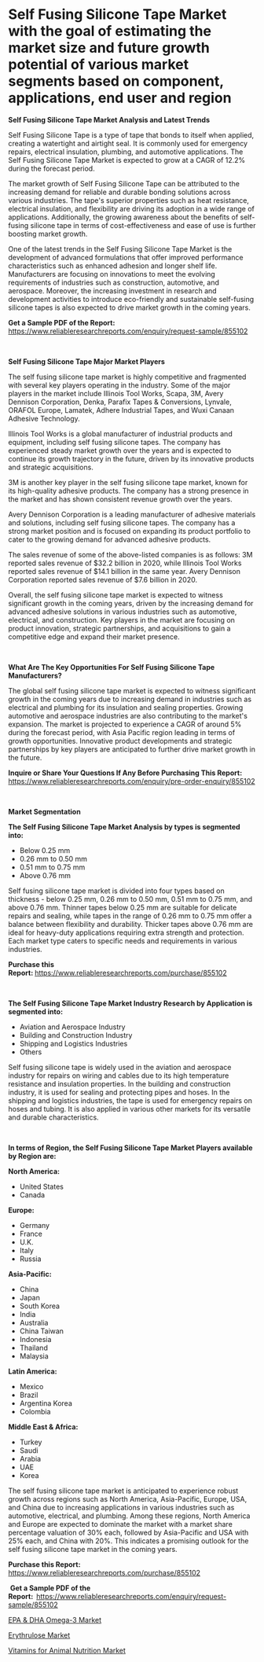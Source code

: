 <p><h1>Self Fusing Silicone Tape Market with the goal of estimating the market size and future growth potential of various market segments based on component, applications, end user and region</h1></p><p><strong>Self Fusing Silicone Tape Market Analysis and Latest Trends</strong></p>
<p><p>Self Fusing Silicone Tape is a type of tape that bonds to itself when applied, creating a watertight and airtight seal. It is commonly used for emergency repairs, electrical insulation, plumbing, and automotive applications. The Self Fusing Silicone Tape Market is expected to grow at a CAGR of 12.2% during the forecast period.</p><p>The market growth of Self Fusing Silicone Tape can be attributed to the increasing demand for reliable and durable bonding solutions across various industries. The tape's superior properties such as heat resistance, electrical insulation, and flexibility are driving its adoption in a wide range of applications. Additionally, the growing awareness about the benefits of self-fusing silicone tape in terms of cost-effectiveness and ease of use is further boosting market growth.</p><p>One of the latest trends in the Self Fusing Silicone Tape Market is the development of advanced formulations that offer improved performance characteristics such as enhanced adhesion and longer shelf life. Manufacturers are focusing on innovations to meet the evolving requirements of industries such as construction, automotive, and aerospace. Moreover, the increasing investment in research and development activities to introduce eco-friendly and sustainable self-fusing silicone tapes is also expected to drive market growth in the coming years.</p></p>
<p><strong>Get a Sample PDF of the Report:&nbsp;</strong> <a href="https://www.reliableresearchreports.com/enquiry/request-sample/855102">https://www.reliableresearchreports.com/enquiry/request-sample/855102</a></p>
<p>&nbsp;</p>
<p><strong>Self Fusing Silicone Tape Major Market Players</strong></p>
<p><p>The self fusing silicone tape market is highly competitive and fragmented with several key players operating in the industry. Some of the major players in the market include Illinois Tool Works, Scapa, 3M, Avery Dennison Corporation, Denka, Parafix Tapes & Conversions, Lynvale, ORAFOL Europe, Lamatek, Adhere Industrial Tapes, and Wuxi Canaan Adhesive Technology.</p><p>Illinois Tool Works is a global manufacturer of industrial products and equipment, including self fusing silicone tapes. The company has experienced steady market growth over the years and is expected to continue its growth trajectory in the future, driven by its innovative products and strategic acquisitions.</p><p>3M is another key player in the self fusing silicone tape market, known for its high-quality adhesive products. The company has a strong presence in the market and has shown consistent revenue growth over the years.</p><p>Avery Dennison Corporation is a leading manufacturer of adhesive materials and solutions, including self fusing silicone tapes. The company has a strong market position and is focused on expanding its product portfolio to cater to the growing demand for advanced adhesive products.</p><p>The sales revenue of some of the above-listed companies is as follows: 3M reported sales revenue of $32.2 billion in 2020, while Illinois Tool Works reported sales revenue of $14.1 billion in the same year. Avery Dennison Corporation reported sales revenue of $7.6 billion in 2020.</p><p>Overall, the self fusing silicone tape market is expected to witness significant growth in the coming years, driven by the increasing demand for advanced adhesive solutions in various industries such as automotive, electrical, and construction. Key players in the market are focusing on product innovation, strategic partnerships, and acquisitions to gain a competitive edge and expand their market presence.</p></p>
<p>&nbsp;</p>
<p><strong>What Are The Key Opportunities For Self Fusing Silicone Tape Manufacturers?</strong></p>
<p><p>The global self fusing silicone tape market is expected to witness significant growth in the coming years due to increasing demand in industries such as electrical and plumbing for its insulation and sealing properties. Growing automotive and aerospace industries are also contributing to the market's expansion. The market is projected to experience a CAGR of around 5% during the forecast period, with Asia Pacific region leading in terms of growth opportunities. Innovative product developments and strategic partnerships by key players are anticipated to further drive market growth in the future.</p></p>
<p><strong>Inquire or Share Your Questions If Any Before Purchasing This Report:</strong> <a href="https://www.reliableresearchreports.com/enquiry/pre-order-enquiry/855102">https://www.reliableresearchreports.com/enquiry/pre-order-enquiry/855102</a></p>
<p>&nbsp;</p>
<p><strong>Market Segmentation</strong></p>
<p><strong>The Self Fusing Silicone Tape Market Analysis by types is segmented into:</strong></p>
<p><ul><li>Below 0.25 mm</li><li>0.26 mm to 0.50 mm</li><li>0.51 mm to 0.75 mm</li><li>Above 0.76 mm</li></ul></p>
<p><p>Self fusing silicone tape market is divided into four types based on thickness - below 0.25 mm, 0.26 mm to 0.50 mm, 0.51 mm to 0.75 mm, and above 0.76 mm. Thinner tapes below 0.25 mm are suitable for delicate repairs and sealing, while tapes in the range of 0.26 mm to 0.75 mm offer a balance between flexibility and durability. Thicker tapes above 0.76 mm are ideal for heavy-duty applications requiring extra strength and protection. Each market type caters to specific needs and requirements in various industries.</p></p>
<p><strong>Purchase this Report:&nbsp;</strong><a href="https://www.reliableresearchreports.com/purchase/855102">https://www.reliableresearchreports.com/purchase/855102</a></p>
<p>&nbsp;</p>
<p><strong>The Self Fusing Silicone Tape Market Industry Research by Application is segmented into:</strong></p>
<p><ul><li>Aviation and Aerospace Industry</li><li>Building and Construction Industry</li><li>Shipping and Logistics Industries</li><li>Others</li></ul></p>
<p><p>Self fusing silicone tape is widely used in the aviation and aerospace industry for repairs on wiring and cables due to its high temperature resistance and insulation properties. In the building and construction industry, it is used for sealing and protecting pipes and hoses. In the shipping and logistics industries, the tape is used for emergency repairs on hoses and tubing. It is also applied in various other markets for its versatile and durable characteristics.</p></p>
<p>&nbsp;</p>
<p><strong>In terms of Region, the Self Fusing Silicone Tape Market Players available by Region are:</strong></p>
<p>
    <p> <strong> North America: </strong>
        <ul>
            <li>United States</li>
            <li>Canada</li>
        </ul>
        </p> 
    <p> <strong> Europe: </strong>
        <ul>
            <li>Germany</li>
            <li>France</li>
            <li>U.K.</li>
            <li>Italy</li>
            <li>Russia</li>
        </ul>
        </p> 
    <p> <strong> Asia-Pacific: </strong>
        <ul>
            <li>China</li>
            <li>Japan</li>
            <li>South Korea</li>
            <li>India</li>
            <li>Australia</li>
            <li>China Taiwan</li>
            <li>Indonesia</li>
            <li>Thailand</li>
            <li>Malaysia</li>
        </ul>
        </p> 
    <p> <strong> Latin America: </strong>
        <ul>
            <li>Mexico</li>
            <li>Brazil</li>
            <li>Argentina Korea</li>
            <li>Colombia</li>
        </ul>
        </p> 
    <p> <strong> Middle East & Africa: </strong>
        <ul>
            <li>Turkey</li>
            <li>Saudi</li>
            <li>Arabia</li>
            <li>UAE</li>
            <li>Korea</li>
        </ul>
    </p>
    </p>
<p><p>The self fusing silicone tape market is anticipated to experience robust growth across regions such as North America, Asia-Pacific, Europe, USA, and China due to increasing applications in various industries such as automotive, electrical, and plumbing. Among these regions, North America and Europe are expected to dominate the market with a market share percentage valuation of 30% each, followed by Asia-Pacific and USA with 25% each, and China with 20%. This indicates a promising outlook for the self fusing silicone tape market in the coming years.</p></p>
<p><strong>Purchase this Report: </strong><a href="https://www.reliableresearchreports.com/purchase/855102">https://www.reliableresearchreports.com/purchase/855102</a></p>
<p>&nbsp;<strong>Get a Sample PDF of the Report:&nbsp;&nbsp;</strong><a href="https://www.reliableresearchreports.com/enquiry/request-sample/855102">https://www.reliableresearchreports.com/enquiry/request-sample/855102</a></p>
<p><strong></strong></p>
<p><p><a href="https://view.publitas.com/reportprime-1/epa-dha-omega-3-market-challenges-opportunities-and-growth-drivers-and-major-market-players-forecasted-for-period-from-2023-2030/">EPA & DHA Omega-3 Market</a></p><p><a href="https://view.publitas.com/reportprime-1/erythrulose-market-offers-provide-insightful-data-for-the-time-period-from-2023-to-2030-and-also-provide-analysis-based-on-application-type-and-region/">Erythrulose Market</a></p><p><a href="https://view.publitas.com/reportprime-1/global-vitamins-for-animal-nutrition-market-size-and-market-trends-insights-and-projections-from-2023-to-2030/">Vitamins for Animal Nutrition Market</a></p></p>